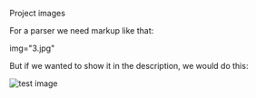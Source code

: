 Project images

For a parser we need markup like that: 

img="3.jpg"

But if we wanted to show it in the description, we would do this:

![test image](https://github.com/Teplitsa/kandinsky-text/blob/master/color-line/img/3.jpg "Test image")
